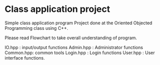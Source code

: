 # Class application project

Simple class application program Project done at the Oriented Objected Programming class using C++. 

Please read Flowchart to take overall understanding of program. 

IO.hpp    : input/output functions
Admin.hpp : Administrator functions 
Common.hpp: common tools 
Login.hpp : Login functions
User.hpp  : User interface functions. 
